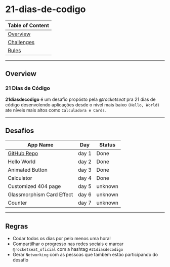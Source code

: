 # 21-dias-de-codigo

| Table of Content        |
| ----------------------- |
| [Overview](#overview)   |
| [Challenges](#desafios) |
| [Rules](#regras)        |

---

## Overview

### 21 Dias de Código

**21diasdecodigo** é um desafio propósto pela _@rocketseat_ pra 21 dias de código desenvolendo aplicações desde o nível mais baixo `(Hello, World)` ate níveis mais altos como `Calculadora e Cards`.

---

## Desafios

<!-- | Week One | -->

| App Name                                                           | Day   | Status  |
| ------------------------------------------------------------------ | ----- | ------- |
| [GitHub Repo](https://github.com/EusebioSimango/21-dias-de-codigo) | day 1 | Done    |
| Hello World                                                        | day 2 | Done    |
| Animated Button                                                    | day 3 | Done    |
| Calculator                                                         | day 4 | Done    |
| Customized 404 page                                                | day 5 | unknown |
| Glassmorphism Card Effect                                          | day 6 | unknown |
| Counter                                                            | day 7 | unknown |

---

## Regras

- Codar todos os dias por pelo menos uma hora!
- Compartilhar o progresso nas redes sociais e marcar `@rocketseat_oficial` com a hashtag `#21diasdecodigo`
- Gerar `Networking` com as pessoas que também estão participando do desafio
